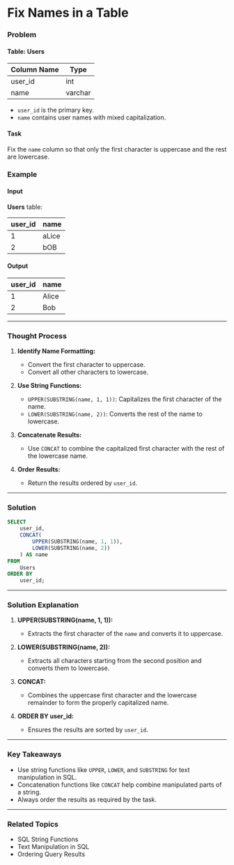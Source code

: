 # Fix Names in a Table

### Problem

#### Table: Users

| Column Name | Type    |
|-------------|---------|
| user_id     | int     |
| name        | varchar |

- `user_id` is the primary key.
- `name` contains user names with mixed capitalization.

#### Task

Fix the `name` column so that only the first character is uppercase and the rest are lowercase.

### Example

#### Input

**Users** table:

| user_id | name  |
|---------|-------|
| 1       | aLice |
| 2       | bOB   |

#### Output

| user_id | name  |
|---------|-------|
| 1       | Alice |
| 2       | Bob   |

---

### Thought Process

1. **Identify Name Formatting:**
   - Convert the first character to uppercase.
   - Convert all other characters to lowercase.

2. **Use String Functions:**
   - `UPPER(SUBSTRING(name, 1, 1))`: Capitalizes the first character of the name.
   - `LOWER(SUBSTRING(name, 2))`: Converts the rest of the name to lowercase.

3. **Concatenate Results:**
   - Use `CONCAT` to combine the capitalized first character with the rest of the lowercase name.

4. **Order Results:**
   - Return the results ordered by `user_id`.

---

### Solution

```sql
SELECT 
    user_id, 
    CONCAT(
        UPPER(SUBSTRING(name, 1, 1)), 
        LOWER(SUBSTRING(name, 2))
    ) AS name
FROM 
    Users
ORDER BY 
    user_id;
```

---

### Solution Explanation

1. **UPPER(SUBSTRING(name, 1, 1)):**
   - Extracts the first character of the `name` and converts it to uppercase.

2. **LOWER(SUBSTRING(name, 2)):**
   - Extracts all characters starting from the second position and converts them to lowercase.

3. **CONCAT:**
   - Combines the uppercase first character and the lowercase remainder to form the properly capitalized name.

4. **ORDER BY user_id:**
   - Ensures the results are sorted by `user_id`.

---

### Key Takeaways

- Use string functions like `UPPER`, `LOWER`, and `SUBSTRING` for text manipulation in SQL.
- Concatenation functions like `CONCAT` help combine manipulated parts of a string.
- Always order the results as required by the task.

---

### Related Topics

- SQL String Functions
- Text Manipulation in SQL
- Ordering Query Results
